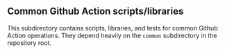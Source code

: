 ## Common Github Action scripts/libraries

This subdirectory contains scripts, libraries, and tests for common
Github Action operations.  They depend heavily on the `common`
subdirectory in the repository root.
